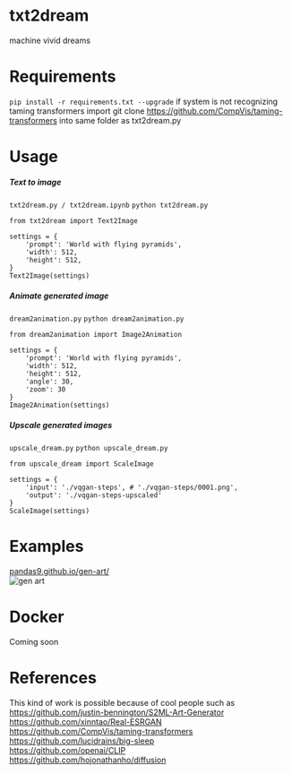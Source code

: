 # txt2dream
machine vivid dreams

# Requirements
`pip install -r requirements.txt --upgrade`
if system is not recognizing taming transformers import git clone https://github.com/CompVis/taming-transformers into same folder as txt2dream.py

# Usage
##### Text to image
`txt2dream.py / txt2dream.ipynb`
`python txt2dream.py`
```
from txt2dream import Text2Image

settings = {
    'prompt': 'World with flying pyramids',
    'width': 512,
    'height': 512,
}
Text2Image(settings)
```

##### Animate generated image
`dream2animation.py`
`python dream2animation.py`
```
from dream2animation import Image2Animation

settings = {
    'prompt': 'World with flying pyramids',
    'width': 512,
    'height': 512,
    'angle': 30,
    'zoom': 30
}
Image2Animation(settings)
```

##### Upscale generated images
`upscale_dream.py`
`python upscale_dream.py`
```
from upscale_dream import ScaleImage

settings = {
    'input': './vqgan-steps', # './vqgan-steps/0001.png',
    'output': './vqgan-steps-upscaled'
}
ScaleImage(settings)
```

# Examples
[pandas9.github.io/gen-art/](https://pandas9.github.io/gen-art/) <br />
![gen art](https://pandas9.github.io/gen-art/public/time-keeper/0009_scaled.png)

# Docker
Coming soon

# References
This kind of work is possible because of cool people such as <br />
https://github.com/justin-bennington/S2ML-Art-Generator <br />
https://github.com/xinntao/Real-ESRGAN <br />
https://github.com/CompVis/taming-transformers <br />
https://github.com/lucidrains/big-sleep <br />
https://github.com/openai/CLIP <br />
https://github.com/hojonathanho/diffusion
